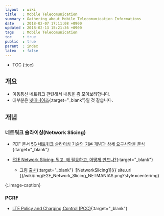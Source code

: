 ```yaml
---
layout  : wiki
title   : Mobile Telecomunication
summary : Gathering about Mobile Telecomunication Informations
date    : 2018-02-07 17:11:08 +0900
updated : 2018-02-13 15:21:36 +0900
tags    : Mobile Telecomunication
toc     : true
public  : true
parent  : index
latex   : false
---
```

* TOC
{:toc}

## 개요
* 이동통신 네트워크 관련해서 내용을 좀 모아보려합니다.
* 대부분은 [넷매니아즈](https://www.netmanias.com/ko/){:target="_blank"}일 것 같습니다.

## 개념
### 네트워크 슬라이싱(Network Slicing)
  * PDF 문서 [5G 네트워크 슬라이싱 기술의 기본 개념과 상세 요구사항을 분석](http://www.it-workshop.or.kr/board/include/download.php?no=67&db=dataroom2&fileno=1){:target="_blank"}
  * [E2E Network Slicing: 뭐고, 왜 필요하고, 어떻게 만드나?](https://www.netmanias.com/ko/post/blog/8292/5g-data-center-iot-network-slicing-sdn-nfv/5g-and-e2e-network-slicing){:target="_blank"}

    * 그림 [출처](https://www.netmanias.com/ko/post/blog/8292/5g-data-center-iot-network-slicing-sdn-nfv/5g-and-e2e-network-slicing){:target="_blank"}
![NetworkSlicing1]({{ site.url }}/wiki/img/E2E_Network_Slicing_NETMANIAS.png?style=centerimg)

{:.image-caption}

### PCRF
* [LTE Policy and Charging Control (PCC)](https://www.netmanias.com/ko/post/techdocs/5778/lte-volte/lte-policy-and-charging-control-pcc){:target="_blank"}

